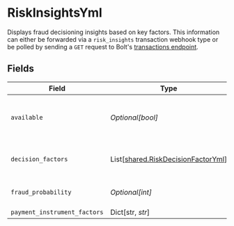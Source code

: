 # RiskInsightsYml

Displays fraud decisioning insights based on key factors. This information can either be forwarded via a `risk_insights` transaction webhook type or be polled by sending a `GET` request to Bolt's [transactions endpoint](/api-bolt/#operation/transaction-details).



## Fields

| Field                                                                                 | Type                                                                                  | Required                                                                              | Description                                                                           | Example                                                                               |
| ------------------------------------------------------------------------------------- | ------------------------------------------------------------------------------------- | ------------------------------------------------------------------------------------- | ------------------------------------------------------------------------------------- | ------------------------------------------------------------------------------------- |
| `available`                                                                           | *Optional[bool]*                                                                      | :heavy_minus_sign:                                                                    | Must be set to `true` to receive fraud insights.                                      | true                                                                                  |
| `decision_factors`                                                                    | List[[shared.RiskDecisionFactorYml](../../models/shared/riskdecisionfactoryml.md)]    | :heavy_minus_sign:                                                                    | The top 5 factors of the fraud decision.                                              |                                                                                       |
| `fraud_probability`                                                                   | *Optional[int]*                                                                       | :heavy_minus_sign:                                                                    | The total [fraud score](/merchants/references/policies/fraud-review/#fraud-scoring).<br/> | 943                                                                                   |
| `payment_instrument_factors`                                                          | Dict[str, *str*]                                                                      | :heavy_minus_sign:                                                                    | N/A                                                                                   |                                                                                       |
